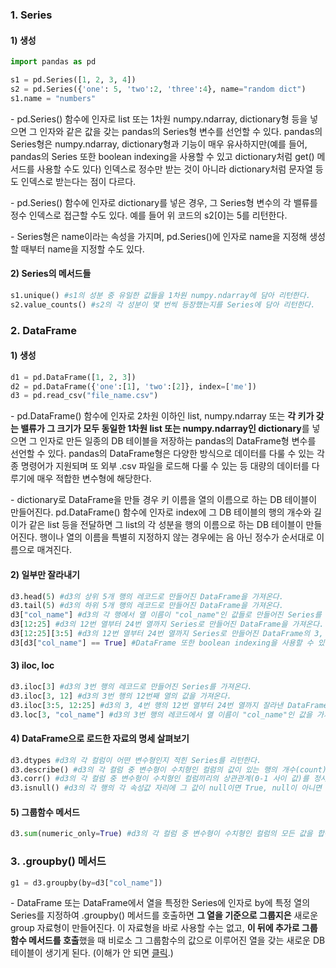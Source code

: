 ### 1. Series

#### 1) 생성

```python
import pandas as pd

s1 = pd.Series([1, 2, 3, 4])
s2 = pd.Series({'one': 5, 'two':2, 'three':4}, name="random dict")
s1.name = "numbers"
```

\- pd.Series() 함수에 인자로 list 또는 1차원 numpy.ndarray, dictionary형 등을 넣으면 그 인자와 같은 값을 갖는 pandas의 Series형 변수를 선언할 수 있다. pandas의 Series형은 numpy.ndarray, dictionary형과 기능이 매우 유사하지만(예를 들어, pandas의 Series 또한 boolean indexing을 사용할 수 있고 dictionary처럼 get() 메서드를 사용할 수도 있다) 인덱스로 정수만 받는 것이 아니라 dictionary처럼 문자열 등도 인덱스로 받는다는 점이 다르다.

\- pd.Series() 함수에 인자로 dictionary를 넣은 경우, 그 Series형 변수의 각 밸류를 정수 인덱스로 접근할 수도 있다. 예를 들어 위 코드의 s2[0]는 5를 리턴한다.

\- Series형은 name이라는 속성을 가지며, pd.Series()에 인자로 name을 지정해 생성할 때부터 name을 지정할 수도 있다.


#### 2) Series의 메서드들

```python
s1.unique() #s1의 성분 중 유일한 값들을 1차원 numpy.ndarray에 담아 리턴한다.
s2.value_counts() #s2의 각 성분이 몇 번씩 등장했는지를 Series에 담아 리턴한다.
```


### 2. DataFrame

#### 1) 생성

```python
d1 = pd.DataFrame([1, 2, 3])
d2 = pd.DataFrame({'one':[1], 'two':[2]}, index=['me'])
d3 = pd.read_csv("file_name.csv")
```

\- pd.DataFrame() 함수에 인자로 2차원 이하인 list, numpy.ndarray 또는 **각 키가 갖는 밸류가 그 크기가 모두 동일한 1차원 list 또는 numpy.ndarray인 dictionary**를 넣으면 그 인자로 만든 일종의 DB 테이블을 저장하는 pandas의 DataFrame형 변수를 선언할 수 있다. pandas의 DataFrame형은 다양한 방식으로 데이터를 다룰 수 있는 각종 명령어가 지원되며 또 외부 .csv 파일을 로드해 다룰 수 있는 등 대량의 데이터를 다루기에 매우 적합한 변수형에 해당한다.

\- dictionary로 DataFrame을 만들 경우 키 이름을 열의 이름으로 하는 DB 테이블이 만들어진다. pd.DataFrame() 함수에 인자로 index에 그 DB 테이블의 행의 개수와 길이가 같은 list 등을 전달하면 그 list의 각 성분을 행의 이름으로 하는 DB 테이블이 만들어진다. 행이나 열의 이름을 특별히 지정하지 않는 경우에는 음 아닌 정수가 순서대로 이름으로 매겨진다.

#### 2) 일부만 잘라내기

```python
d3.head(5) #d3의 상위 5개 행의 레코드로 만들어진 DataFrame을 가져온다.
d3.tail(5) #d3의 하위 5개 행의 레코드로 만들어진 DataFrame을 가져온다.
d3["col_name"] #d3의 각 행에서 열 이름이 "col_name"인 값들로 만들어진 Series를 가져온다.
d3[12:25] #d3의 12번 열부터 24번 열까지 Series로 만들어진 DataFrame을 가져온다.
d3[12:25][3:5] #d3의 12번 열부터 24번 열까지 Series로 만들어진 DataFrame의 3, 4번 행을 잘라낸다. numpy.ndarray와 달리 2차원 인덱스를 ,로 구분하는 방식은 사용할 수 없다. 단, iloc을 사용하면 가능하다.
d3[d3["col_name"] == True] #DataFrame 또한 boolean indexing을 사용할 수 있다.
```

#### 3) iloc, loc

```python
d3.iloc[3] #d3의 3번 행의 레코드로 만들어진 Series를 가져온다.
d3.iloc[3, 12] #d3의 3번 행의 12번째 열의 값을 가져온다.
d3.iloc[3:5, 12:25] #d3의 3, 4번 행의 12번 열부터 24번 열까지 잘라낸 DataFrame을 가져온다.
d3.loc[3, "col_name"] #d3의 3번 행의 레코드에서 열 이름이 "col_name"인 값을 가져온다. d3에 행 또는 열에 이름이 따로 지정되지 않았다면 iloc과 똑같이 사용할 수 있으나, 따로 지정된 이름이 있다면 괄호 안에 숫자를 써서는 안된다.
```


#### 4) DataFrame으로 로드한 자료의 명세 살펴보기

```python
d3.dtypes #d3의 각 컬럼이 어떤 변수형인지 적힌 Series를 리턴한다. 
d3.describe() #d3의 각 컬럼 중 변수형이 수치형인 컬럼의 값이 있는 행의 개수(count), 평균, 표준편차, 최솟값, 최댓값, 25%값, 75%값이 채워진 DataFrame을 리턴한다. 
d3.corr() #d3의 각 컬럼 중 변수형이 수치형인 컬럼끼리의 상관관계(0-1 사이 값)를 정사각형 표로 채워진 DataFrame을 리턴한다.
d3.isnull() #d3의 각 행의 각 속성값 자리에 그 값이 null이면 True, null이 아니면 False가 채워진 DataFrame을 리턴한다. 
```


#### 5) 그룹함수 메서드

```python
d3.sum(numeric_only=True) #d3의 각 컬럼 중 변수형이 수치형인 컬럼의 모든 값을 합산한 값을 각 행의 값으로 하는 Series를 리턴한다.
```



### 3. .groupby() 메서드

```python
g1 = d3.groupby(by=d3["col_name"])
```

\- DataFrame 또는 DataFrame에서 열을 특정한 Series에 인자로 by에 특정 열의 Series를 지정하여 .groupby() 메서드를 호출하면 **그 열을 기준으로 그룹지은** 새로운 group 자료형이 만들어진다. 이 자료형을 바로 사용할 수는 없고, **이 뒤에 추가로 그룹함수 메서드를 호출**했을 때 비로소 그 그룹함수의 값으로 이루어진 열을 갖는 새로운 DB 테이블이 생기게 된다. (이해가 안 되면 [클릭](https://lkwks.github.io/db/2021/11/12/SQL-select.html).)

